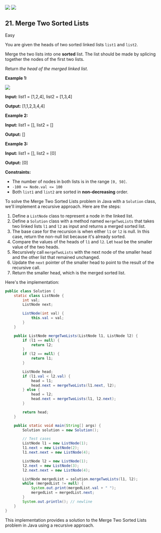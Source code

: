 [![](https://img.shields.io/github/stars/javadev/LeetCode-in-Java?label=Stars&style=flat-square)](https://github.com/javadev/LeetCode-in-Java)
[![](https://img.shields.io/github/forks/javadev/LeetCode-in-Java?label=Fork%20me%20on%20GitHub%20&style=flat-square)](https://github.com/javadev/LeetCode-in-Java/fork)

## 21\. Merge Two Sorted Lists

Easy

You are given the heads of two sorted linked lists `list1` and `list2`.

Merge the two lists into one **sorted** list. The list should be made by splicing together the nodes of the first two lists.

Return _the head of the merged linked list_.

**Example 1:**

![](https://assets.leetcode.com/uploads/2020/10/03/merge_ex1.jpg)

**Input:** list1 = [1,2,4], list2 = [1,3,4]

**Output:** [1,1,2,3,4,4] 

**Example 2:**

**Input:** list1 = [], list2 = []

**Output:** [] 

**Example 3:**

**Input:** list1 = [], list2 = [0]

**Output:** [0] 

**Constraints:**

*   The number of nodes in both lists is in the range `[0, 50]`.
*   `-100 <= Node.val <= 100`
*   Both `list1` and `list2` are sorted in **non-decreasing** order.

To solve the Merge Two Sorted Lists problem in Java with a `Solution` class, we'll implement a recursive approach. Here are the steps:

1. Define a `ListNode` class to represent a node in the linked list.
2. Define a `Solution` class with a method named `mergeTwoLists` that takes two linked lists `l1` and `l2` as input and returns a merged sorted list.
3. The base case for the recursion is when either `l1` or `l2` is null. In this case, return the non-null list because it's already sorted.
4. Compare the values of the heads of `l1` and `l2`. Let `head` be the smaller value of the two heads.
5. Recursively call `mergeTwoLists` with the next node of the smaller head and the other list that remained unchanged.
6. Update the `next` pointer of the smaller head to point to the result of the recursive call.
7. Return the smaller head, which is the merged sorted list.

Here's the implementation:

```java
public class Solution {
    static class ListNode {
        int val;
        ListNode next;

        ListNode(int val) {
            this.val = val;
        }
    }

    public ListNode mergeTwoLists(ListNode l1, ListNode l2) {
        if (l1 == null) {
            return l2;
        }
        if (l2 == null) {
            return l1;
        }

        ListNode head;
        if (l1.val < l2.val) {
            head = l1;
            head.next = mergeTwoLists(l1.next, l2);
        } else {
            head = l2;
            head.next = mergeTwoLists(l1, l2.next);
        }

        return head;
    }

    public static void main(String[] args) {
        Solution solution = new Solution();

        // Test cases
        ListNode l1 = new ListNode(1);
        l1.next = new ListNode(2);
        l1.next.next = new ListNode(4);

        ListNode l2 = new ListNode(1);
        l2.next = new ListNode(3);
        l2.next.next = new ListNode(4);

        ListNode mergedList = solution.mergeTwoLists(l1, l2);
        while (mergedList != null) {
            System.out.print(mergedList.val + " ");
            mergedList = mergedList.next;
        }
        System.out.println(); // newline
    }
}
```

This implementation provides a solution to the Merge Two Sorted Lists problem in Java using a recursive approach.